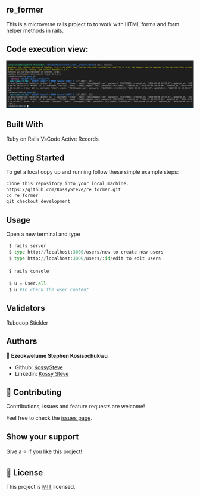 ## re_former
This is a microverse rails project to to work with HTML forms and form helper methods in rails.

## Code execution view:

![screenshot](./db_screenshot.PNG)
 

## Built With
Ruby on Rails 
VsCode 
Active Records

## Getting Started
To get a local copy up and running follow these simple example steps:

```
Clone this repository into your local machine.
https://github.com/KossySteve/re_former.git
cd re_former
git checkout development

```

## Usage
Open a new terminal and type

```python
 $ rails server
 $ type http://localhost:3000/users/new to create new users
 $ type http://localhost:3000/users/:id/edit to edit users
 
 $ rails console

 $ u = User.all
 $ u #To check the user content

```
## Validators
Rubocop
Stickler

## Authors
👤 **Ezeokwelume Stephen Kosisochukwu**

- Github: [KossySteve](https://github.com/KossySteve)
- Linkedin: [Kossy Steve](https://www.linkedin.com/in/steve-ez-b090ba198/)


## 🤝 Contributing

Contributions, issues and feature requests are welcome!

Feel free to check the [issues page](issues/).

## Show your support

Give a ⭐️ if you like this project!

## 📝 License

This project is [MIT](lic.url) licensed.

